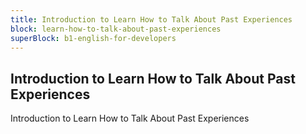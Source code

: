 ```yaml
---
title: Introduction to Learn How to Talk About Past Experiences
block: learn-how-to-talk-about-past-experiences
superBlock: b1-english-for-developers
---
```


## Introduction to Learn How to Talk About Past Experiences

Introduction to Learn How to Talk About Past Experiences
